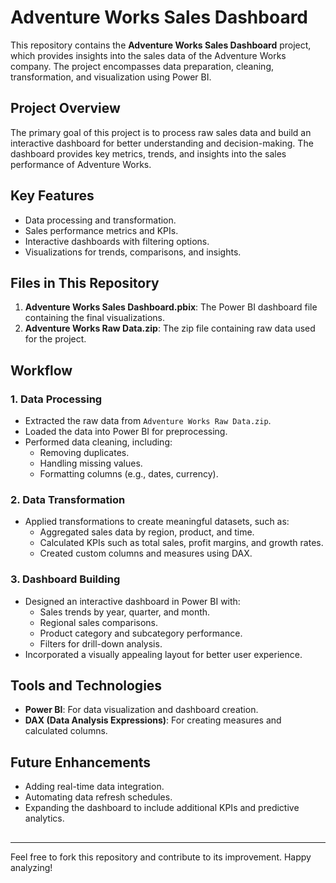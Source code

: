 # Adventure Works Sales Dashboard

This repository contains the **Adventure Works Sales Dashboard** project, which provides insights into the sales data of the Adventure Works company. The project encompasses data preparation, cleaning, transformation, and visualization using Power BI.

## Project Overview

The primary goal of this project is to process raw sales data and build an interactive dashboard for better understanding and decision-making. The dashboard provides key metrics, trends, and insights into the sales performance of Adventure Works.

## Key Features

- Data processing and transformation.
- Sales performance metrics and KPIs.
- Interactive dashboards with filtering options.
- Visualizations for trends, comparisons, and insights.

## Files in This Repository

1. **Adventure Works Sales Dashboard.pbix**: The Power BI dashboard file containing the final visualizations.
2. **Adventure Works Raw Data.zip**: The zip file containing raw data used for the project.

## Workflow

### 1. Data Processing

- Extracted the raw data from `Adventure Works Raw Data.zip`.
- Loaded the data into Power BI for preprocessing.
- Performed data cleaning, including:
  - Removing duplicates.
  - Handling missing values.
  - Formatting columns (e.g., dates, currency).

### 2. Data Transformation

- Applied transformations to create meaningful datasets, such as:
  - Aggregated sales data by region, product, and time.
  - Calculated KPIs such as total sales, profit margins, and growth rates.
  - Created custom columns and measures using DAX.

### 3. Dashboard Building

- Designed an interactive dashboard in Power BI with:
  - Sales trends by year, quarter, and month.
  - Regional sales comparisons.
  - Product category and subcategory performance.
  - Filters for drill-down analysis.
- Incorporated a visually appealing layout for better user experience.

## Tools and Technologies

- **Power BI**: For data visualization and dashboard creation.
- **DAX (Data Analysis Expressions)**: For creating measures and calculated columns.



## Future Enhancements

- Adding real-time data integration.
- Automating data refresh schedules.
- Expanding the dashboard to include additional KPIs and predictive analytics.

##

---

Feel free to fork this repository and contribute to its improvement. Happy analyzing!

